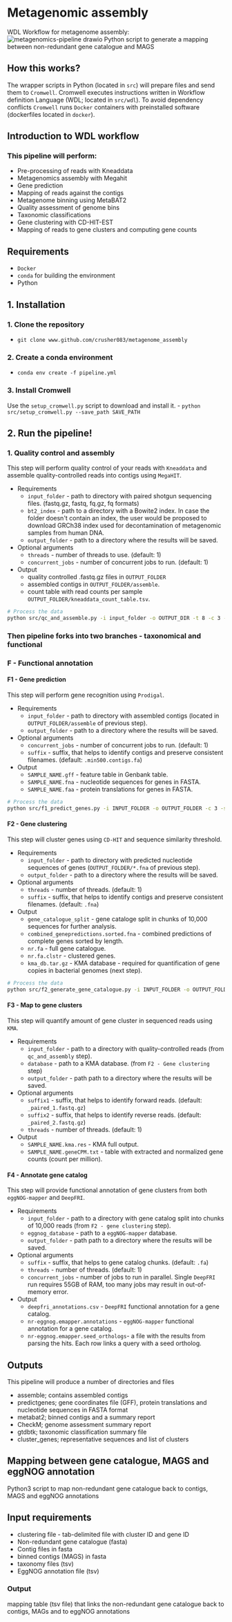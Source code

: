 # Metagenomic assembly
WDL Workflow for metagenome assembly:
![metagenomics-pipeline drawio](https://raw.githubusercontent.com/crusher083/metagenome_assembly/master/metagenomics-pipeline.drawio.png)
Python script to generate a mapping between non-redundant gene catalogue and MAGS

## How this works? 
The wrapper scripts in Python (located in `src`) will prepare files and send them to `Cromwell`. Cromwell executes instructions written in Workflow definition Language (WDL; located in `src/wdl`). To avoid dependency conflicts `Cromwell` runs `Docker` containers with preinstalled software (dockerfiles located in `docker`). 

## Introduction to WDL workflow
### This pipeline will perform:
* Pre-processing of reads with Kneaddata
* Metagenomics assembly with Megahit
* Gene prediction
* Mapping of reads against the contigs 
* Metagenome binning using MetaBAT2 
* Quality assessment of genome bins
* Taxonomic classifications
* Gene clustering with CD-HIT-EST
* Mapping of reads to gene clusters and computing gene counts

## Requirements
 - `Docker`
 - `conda` for building the environment 
 - Python 

## 1. Installation
### 1. Clone the repository
 - `git clone www.github.com/crusher083/metagenome_assembly`
### 2. Create a conda environment
 - `conda env create -f pipeline.yml`
### 3. Install Cromwell  
Use the `setup_cromwell.py` script to download and install it.
    - `python src/setup_cromwell.py --save_path SAVE_PATH`
## 2. Run the pipeline!
### 1. Quality control and assembly 
This step will perform quality control of your reads with `Kneaddata` and assemble quality-controlled reads into contigs using `MegaHIT`.

 - Requirements
   - `input_folder` - path to directory with paired shotgun sequencing files. (fastq.gz, fastq, fq.gz, fq formats)
   - `bt2_index` - path to a directory with a Bowite2 index. In case the folder doesn't contain an index, the user would be proposed to download GRCh38 index used for decontamination of metagenomic samples from human DNA.
    - `output_folder` - path to a directory where the results will be saved.
 - Optional arguments
   - `threads` - number of threads to use. (default: 1)
   - `concurrent_jobs` - number of concurrent jobs to run. (default: 1)
 - Output
   - quality controlled .fastq.gz files in `OUTPUT_FOLDER`
   - assembled contigs in `OUTPUT_FOLDER/assemble`.
   - count table with read counts per sample `OUTPUT_FOLDER/kneaddata_count_table.tsv`.

 ```sh
 # Process the data
 python src/qc_and_assemble.py -i input_folder -o OUTPUT_DIR -t 8 -c 3 -bt2_index ./GRCh38_bt2
 ```

### Then pipeline forks into two branches - taxonomical and functional 

### F - Functional annotation
#### F1 - Gene prediction
This step will perform gene recognition using `Prodigal`.
- Requirements
   - `input_folder` - path to directory with assembled contigs (located in `OUTPUT_FOLDER/assemble` of previous step).
   - `output_folder` - path to a directory where the results will be saved.
- Optional arguments
   - `concurrent_jobs` - number of concurrent jobs to run. (default: 1)
   - `suffix` - suffix, that helps to identify contigs and preserve consistent filenames. (default: `.min500.contigs.fa`)
- Output
   - `SAMPLE_NAME.gff` - feature table in Genbank table.
   - `SAMPLE_NAME.fna` - nucleotide sequences for genes in FASTA.
   - `SAMPLE_NAME.faa` - protein translations for genes in FASTA.
```sh
# Process the data
python src/f1_predict_genes.py -i INPUT_FOLDER -o OUTPUT_FOLDER -c 3 -s .min500.contigs.fa
```
#### F2 - Gene clustering 
This step will cluster genes using `CD-HIT` and sequence similarity threshold.
- Requirements
   - `input_folder` - path to directory with predicted nucleotide sequences of genes (`OUTPUT_FOLDER/*.fna` of previous step).
   - `output_folder` - path to a directory where the results will be saved.
- Optional arguments
   - `threads` - number of threads. (default: 1)
   - `suffix` - suffix, that helps to identify contigs and preserve consistent filenames. (default: `.fna`)
- Output
   - `gene_catalogue_split` - gene cataloge split in chunks of 10,000 sequences for further analysis.
   - `combined_genepredictions.sorted.fna` - combined predictions of complete genes sorted by length.
   - `nr.fa` - full gene catalogue.
   - `nr.fa.clstr` - clustered genes.
   - `kma_db.tar.gz` - KMA database - required for quantification of gene copies in bacterial genomes (next step).  
```sh
# Process the data
python src/f2_generate_gene_catalogue.py -i INPUT_FOLDER -o OUTPUT_FOLDER -t 16 -s .fna
```

#### F3 - Map to gene clusters 
This step will quantify amount of gene cluster in sequenced reads using `KMA`.
- Requirements
   - `input_folder` - path to a directory with quality-controlled reads (from `qc_and_assembly` step).
   - `database` - path to a KMA database. (from `F2 - Gene clustering` step) 
   - `output_folder` - path path to a directory where the results will be saved.
- Optional arguments
   - `suffix1` - suffix, that helps to identify forward reads. (default: `_paired_1.fastq.gz`)
   - `suffix2` - suffix, that helps to identify reverse reads. (default: `_paired_2.fastq.gz`)
   - `threads` - number of threads. (default: 1)
- Output
   - `SAMPLE_NAME.kma.res` - KMA full output.
   - `SAMPLE_NAME.geneCPM.txt` - table with extracted and normalized gene counts (count per million).

#### F4 - Annotate gene catalog
This step will provide functional annotation of gene clusters from both `eggNOG-mapper` and `DeepFRI`.
- Requirements
   - `input_folder` - path to a directory with gene catalog split into chunks of 10,000 reads (from `F2 - gene clustering` step).
   - `eggnog_database` - path to a `eggNOG-mapper` database.  
   - `output_folder` - path path to a directory where the results will be saved.
- Optional arguments
   - `suffix` - suffix, that helps to gene catalog chunks. (default: `.fa`)
   - `threads` - number of threads. (default: 1)
   - `concurrent_jobs` - number of jobs to run in parallel. Single `DeepFRI` run requires 55GB of RAM, too many jobs may result in out-of-memory error.
- Output
   - `deepfri_annotations.csv` - `DeepFRI` functional annotation for a gene catalog.
   - `nr-eggnog.emapper.annotations` - `eggNOG-mapper` functional annotation for a gene catalog.
   - `nr-eggnog.emapper.seed_orthologs`- a file with the results from parsing the hits. Each row links a query with a seed ortholog. 

## Outputs
This pipeline will produce a number of directories and files
* assemble; contains assembled contigs
* predictgenes; gene coordinates file (GFF), protein translations and nucleotide sequences in FASTA format
* metabat2; binned contigs and a summary report
* CheckM; genome assessment summary report
* gtdbtk; taxonomic classification summary file
* cluster_genes; representative sequences and list of clusters


## Mapping between gene catalogue, MAGS and eggNOG annotation
Python3 script to map non-redundant gene catalogue back to contigs, MAGS and eggNOG annotations 

## Input requirements
* clustering file - tab-delimited file with cluster ID and gene ID
* Non-redundant gene catalogue (fasta)
* Contig files in fasta
* binned contigs (MAGS) in fasta
* taxonomy files (tsv)
* EggNOG annotation file (tsv)

### Output
mapping table (tsv file) that links the non-redundant gene catalogue back to contigs, MAGs and to eggNOG annotations
